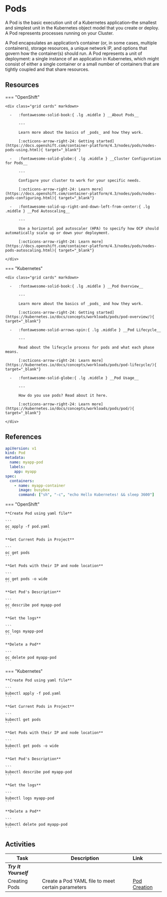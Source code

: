 # Pods

A Pod is the basic execution unit of a Kubernetes application–the smallest and simplest unit in the Kubernetes object model that you create or deploy. A Pod represents processes running on your Cluster.

A Pod encapsulates an application’s container (or, in some cases, multiple containers), storage resources, a unique network IP, and options that govern how the container(s) should run. A Pod represents a unit of deployment: a single instance of an application in Kubernetes, which might consist of either a single container or a small number of containers that are tightly coupled and that share resources.

## Resources

=== "OpenShift"

    <div class="grid cards" markdown>

      -   :fontawesome-solid-book:{ .lg .middle } __About Pods__

          ---

          Learn more about the basics of _pods_ and how they work.

          [:octicons-arrow-right-24: Getting started](https://docs.openshift.com/container-platform/4.3/nodes/pods/nodes-pods-using.html){ target="_blank"}

      -   :fontawesome-solid-globe:{ .lg .middle } __Cluster Configuration for Pods__

          ---

          Configure your cluster to work for your specific needs.

          [:octicons-arrow-right-24: Learn more](https://docs.openshift.com/container-platform/4.3/nodes/pods/nodes-pods-configuring.html){ target="_blank"}

      -   :fontawesome-solid-up-right-and-down-left-from-center:{ .lg .middle } __Pod Autoscaling__

          ---

          Use a horizontal pod autoscaler (HPA) to specify how OCP should automatically scale up or down your deployment.

          [:octicons-arrow-right-24: Learn more](https://docs.openshift.com/container-platform/4.3/nodes/pods/nodes-pods-autoscaling.html){ target="_blank"}

    </div>

=== "Kubernetes"

    <div class="grid cards" markdown>

      -   :fontawesome-solid-book:{ .lg .middle } __Pod Overview__

          ---

          Learn more about the basics of _pods_ and how they work.

          [:octicons-arrow-right-24: Getting started](https://kubernetes.io/docs/concepts/workloads/pods/pod-overview/){ target="_blank"}

      -   :fontawesome-solid-arrows-spin:{ .lg .middle } __Pod Lifecycle__

          ---

          Read about the lifecycle process for pods and what each phase means.

          [:octicons-arrow-right-24: Learn more](https://kubernetes.io/docs/concepts/workloads/pods/pod-lifecycle/){ target="_blank"}

      -   :fontawesome-solid-globe:{ .lg .middle } __Pod Usage__

          ---

          How do you use pods? Read about it here.

          [:octicons-arrow-right-24: Learn more](https://kubernetes.io/docs/concepts/workloads/pods/pod/){ target="_blank"}

    </div>

## References

```yaml
apiVersion: v1
kind: Pod
metadata:
  name: myapp-pod
  labels:
    app: myapp
spec:
  containers:
    - name: myapp-container
      image: busybox
      command: ["sh", "-c", "echo Hello Kubernetes! && sleep 3600"]
```

=== "OpenShift"

    **Create Pod using yaml file**

    ```
    oc apply -f pod.yaml
    ```

    **Get Current Pods in Project**

    ```
    oc get pods
    ```

    **Get Pods with their IP and node location**

    ```
    oc get pods -o wide
    ```

    **Get Pod's Description**

    ```
    oc describe pod myapp-pod
    ```

    **Get the logs**

    ```
    oc logs myapp-pod
    ```

    **Delete a Pod**

    ```
    oc delete pod myapp-pod
    ```

=== "Kubernetes"

    **Create Pod using yaml file**

    ```
    kubectl apply -f pod.yaml
    ```

    **Get Current Pods in Project**

    ```
    kubectl get pods
    ```

    **Get Pods with their IP and node location**

    ```
    kubectl get pods -o wide
    ```

    **Get Pod's Description**

    ```
    kubectl describe pod myapp-pod
    ```

    **Get the logs**

    ```
    kubectl logs myapp-pod
    ```

    **Delete a Pod**

    ```
    kubectl delete pod myapp-pod
    ```

## Activities

| Task                  | Description                                       | Link                                                |
| --------------------- | ------------------------------------------------- | :-------------------------------------------------- |
| **_Try It Yourself_** |                                                   |                                                     |
| Creating Pods         | Create a Pod YAML file to meet certain parameters | [Pod Creation](../../labs/kubernetes/lab1/index.md) |

